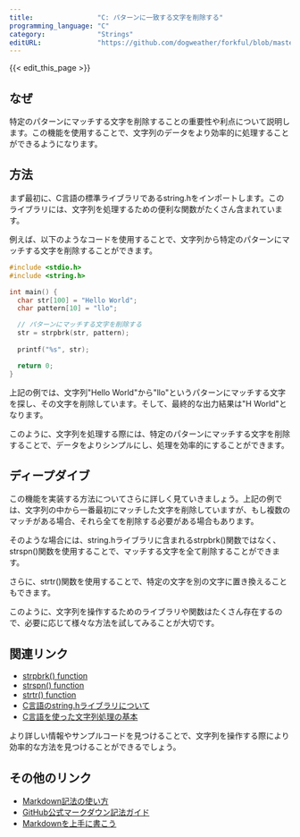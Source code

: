 ```yaml
---
title:                "C: パターンに一致する文字を削除する"
programming_language: "C"
category:             "Strings"
editURL:              "https://github.com/dogweather/forkful/blob/master/content/ja/c/deleting-characters-matching-a-pattern.md"
---
```


{{< edit_this_page >}}

## なぜ
特定のパターンにマッチする文字を削除することの重要性や利点について説明します。この機能を使用することで、文字列のデータをより効率的に処理することができるようになります。

## 方法
まず最初に、C言語の標準ライブラリであるstring.hをインポートします。このライブラリには、文字列を処理するための便利な関数がたくさん含まれています。

例えば、以下のようなコードを使用することで、文字列から特定のパターンにマッチする文字を削除することができます。

```C
#include <stdio.h>
#include <string.h>

int main() {
  char str[100] = "Hello World";
  char pattern[10] = "llo";

  // パターンにマッチする文字を削除する
  str = strpbrk(str, pattern);
  
  printf("%s", str);

  return 0;
}
```

上記の例では、文字列"Hello World"から"llo"というパターンにマッチする文字を探し、その文字を削除しています。そして、最終的な出力結果は"H World"となります。

このように、文字列を処理する際には、特定のパターンにマッチする文字を削除することで、データをよりシンプルにし、処理を効率的にすることができます。

## ディープダイブ
この機能を実装する方法についてさらに詳しく見ていきましょう。上記の例では、文字列の中から一番最初にマッチした文字を削除していますが、もし複数のマッチがある場合、それら全てを削除する必要がある場合もあります。

そのような場合には、string.hライブラリに含まれるstrpbrk()関数ではなく、strspn()関数を使用することで、マッチする文字を全て削除することができます。

さらに、strtr()関数を使用することで、特定の文字を別の文字に置き換えることもできます。

このように、文字列を操作するためのライブラリや関数はたくさん存在するので、必要に応じて様々な方法を試してみることが大切です。

## 関連リンク

- [strpbrk() function](https://www.tutorialspoint.com/c_standard_library/c_function_strpbrk.htm)
- [strspn() function](https://www.tutorialspoint.com/c_standard_library/c_function_strspn.htm)
- [strtr() function](https://www.tutorialspoint.com/c_standard_library/c_function_strtr.htm)
- [C言語のstring.hライブラリについて](https://codezine.jp/article/detail/4532)
- [C言語を使った文字列処理の基本](http://www.tohoho-web.com/ex/c_string.html)

より詳しい情報やサンプルコードを見つけることで、文字列を操作する際により効率的な方法を見つけることができるでしょう。

## その他のリンク
- [Markdown記法の使い方](https://gist.github.com/ihoneymon/652be052a0727ad59601)
- [GitHub公式マークダウン記法ガイド](https://guides.github.com/features/mastering-markdown/)
- [Markdownを上手に書こう](https://www.1101.com/mm/)